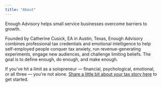 ```yaml
---
title: "About"
---
```


Enough Advisory helps small service businesses overcome barriers to growth.

Founded by Catherine Cusick, EA in Austin, Texas, Enough Advisory combines professional tax credentials and emotional intelligence to help self-employed people conquer tax anxiety, run revenue-generating experiments, engage new audiences, and challenge limiting beliefs. The goal is to define enough, do enough, and make enough.

If you've hit a limit as a solopreneur — financial, psychological, emotional, or all three — you're not alone. [Share a little bit about your tax story here](https://www.selfemployedfaq.com/consulting) to get started.